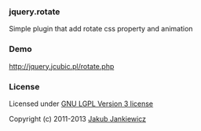 ### jquery.rotate

Simple plugin that add rotate css property and animation

### Demo

<http://jquery.jcubic.pl/rotate.php>

### License

Licensed under [GNU LGPL Version 3 license](http://www.gnu.org/licenses/lgpl.html)

Copyright (c) 2011-2013 [Jakub Jankiewicz](http://jcubic.pl)
